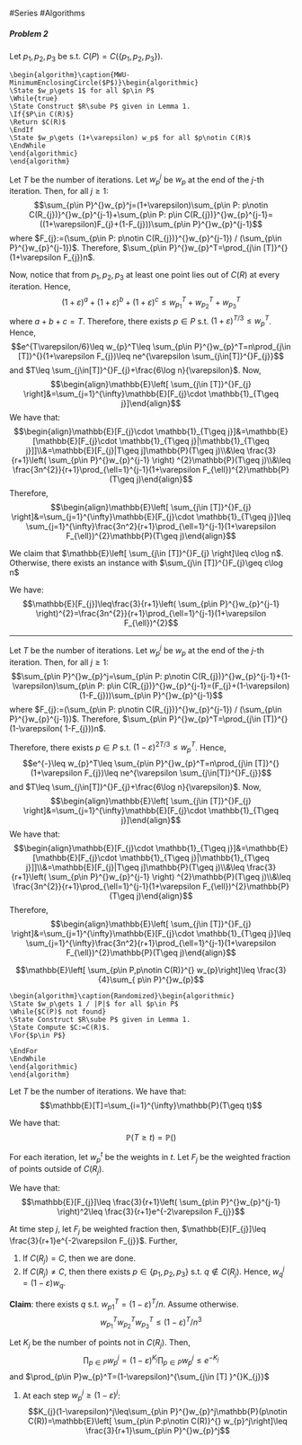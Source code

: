 #Series #Algorithms 

##### Problem 2
Let $p_{1},p_{2},p_{3}$ be s.t. $C(P)=C(\{ p_{1},p_{2},p_{3} \})$. 
```pseudo
\begin{algorithm}\caption{MWU-MinimumEnclosingCircle($P$)}\begin{algorithmic} 
\State $w_p\gets 1$ for all $p\in P$
\While{true}
\State Construct $R\sube P$ given in Lemma 1.
\If{$P\in C(R)$}
\Return $C(R)$
\EndIf
\State $w_p\gets (1+\varepsilon) w_p$ for all $p\notin C(R)$
\EndWhile
\end{algorithmic}
\end{algorithm}
```

Let $T$ be the number of iterations. Let $w_{p}^j$ be $w_{p}$ at the end of the $j$-th iteration. Then, for all $j\geq 1$: $$\sum_{p\in P}^{}w_{p}^j=(1+\varepsilon)\sum_{p\in P: p\notin C(R_{j})}^{}w_{p}^{j-1}+\sum_{p\in P: p\in C(R_{j})}^{}w_{p}^{j-1}=((1+\varepsilon)F_{j}+(1-F_{j}))\sum_{p\in P}^{}w_{p}^{j-1}$$where $F_{j}:=(\sum_{p\in P: p\notin C(R_{j})}^{}w_{p}^{j-1}) / (\sum_{p\in P}^{}w_{p}^{j-1})$. Therefore, $\sum_{p\in P}^{}w_{p}^T=\prod_{j\in [T]}^{}(1+\varepsilon F_{j})n$.

Now, notice that from $p_{1},p_{2},p_{3}$ at least one point lies out of $C(R)$ at every iteration. Hence, $$(1+\varepsilon)^a+(1+\varepsilon)^b+(1+\varepsilon)^c\leq w_{p_{1}}^T+w_{p_{2}}^T+w_{p_{3}}^T$$where $a+b+c=T$. Therefore, there exists $p\in P$ s.t. $(1+\varepsilon)^{T / 3}\leq w_{p}^T$. Hence, $$e^{T\varepsilon/6}\leq w_{p}^T\leq \sum_{p\in P}^{}w_{p}^T=n\prod_{j\in [T]}^{}(1+\varepsilon F_{j})\leq ne^{\varepsilon \sum_{j\in[T]}^{}F_{j}}$$and $T\leq \sum_{j\in[T]}^{}F_{j}+\frac{6\log n}{\varepsilon}$. Now, $$\begin{align}\mathbb{E}\left[ \sum_{j\in [T]}^{}F_{j} \right]&=\sum_{j=1}^{\infty}\mathbb{E}[F_{j}\cdot \mathbb{1}_{T\geq j}]\end{align}$$
We have that: $$\begin{align}\mathbb{E}[F_{j}\cdot \mathbb{1}_{T\geq j}]&=\mathbb{E}[\mathbb{E}[F_{j}\cdot \mathbb{1}_{T\geq j}|\mathbb{1}_{T\geq j}]]\\&=\mathbb{E}[F_{j}|T\geq j]\mathbb{P}(T\geq j)\\&\leq \frac{3}{r+1}\left( \sum_{p\in P}^{}w_{p}^{j-1} \right) ^{2}\mathbb{P}(T\geq j)\\&\leq \frac{3n^{2}}{r+1}\prod_{\ell=1}^{j-1}(1+\varepsilon F_{\ell})^{2}\mathbb{P}(T\geq j)\end{align}$$Therefore, $$\begin{align}\mathbb{E}\left[ \sum_{j\in [T]}^{}F_{j} \right]&=\sum_{j=1}^{\infty}\mathbb{E}[F_{j}\cdot \mathbb{1}_{T\geq j}]\leq \sum_{j=1}^{\infty}\frac{3n^2}{r+1}\prod_{\ell=1}^{j-1}(1+\varepsilon F_{\ell})^{2}\mathbb{P}(T\geq j)\end{align}$$

We claim that $\mathbb{E}\left[ \sum_{j\in [T]}^{}F_{j} \right]\leq c\log n$. Otherwise, there exists an instance with $\sum_{j\in [T]}^{}F_{j}\geq c\log n$

We have: $$\mathbb{E}[F_{j}]\leq\frac{3}{r+1}\left( \sum_{p\in P}^{}w_{p}^{j-1} \right)^{2}=\frac{3n^{2}}{r+1}\prod_{\ell=1}^{j-1}(1+\varepsilon F_{\ell})^{2}$$


---

Let $T$ be the number of iterations. Let $w_{p}^j$ be $w_{p}$ at the end of the $j$-th iteration. Then, for all $j\geq 1$: $$\sum_{p\in P}^{}w_{p}^j=\sum_{p\in P: p\notin C(R_{j})}^{}w_{p}^{j-1}+(1-\varepsilon)\sum_{p\in P: p\in C(R_{j})}^{}w_{p}^{j-1}=(F_{j}+(1-\varepsilon)(1-F_{j}))\sum_{p\in P}^{}w_{p}^{j-1}$$where $F_{j}:=(\sum_{p\in P: p\notin C(R_{j})}^{}w_{p}^{j-1}) / (\sum_{p\in P}^{}w_{p}^{j-1})$. Therefore, $\sum_{p\in P}^{}w_{p}^T=\prod_{j\in [T]}^{}(1-\varepsilon( 1-F_{j}))n$.

Therefore, there exists $p\in P$ s.t. $(1-\varepsilon)^{2T / 3}\leq w_{p}^T$. Hence, $$e^{-}\leq w_{p}^T\leq \sum_{p\in P}^{}w_{p}^T=n\prod_{j\in [T]}^{}(1+\varepsilon F_{j})\leq ne^{\varepsilon \sum_{j\in[T]}^{}F_{j}}$$and $T\leq \sum_{j\in[T]}^{}F_{j}+\frac{6\log n}{\varepsilon}$. Now, $$\begin{align}\mathbb{E}\left[ \sum_{j\in [T]}^{}F_{j} \right]&=\sum_{j=1}^{\infty}\mathbb{E}[F_{j}\cdot \mathbb{1}_{T\geq j}]\end{align}$$
We have that: $$\begin{align}\mathbb{E}[F_{j}\cdot \mathbb{1}_{T\geq j}]&=\mathbb{E}[\mathbb{E}[F_{j}\cdot \mathbb{1}_{T\geq j}|\mathbb{1}_{T\geq j}]]\\&=\mathbb{E}[F_{j}|T\geq j]\mathbb{P}(T\geq j)\\&\leq \frac{3}{r+1}\left( \sum_{p\in P}^{}w_{p}^{j-1} \right) ^{2}\mathbb{P}(T\geq j)\\&\leq \frac{3n^{2}}{r+1}\prod_{\ell=1}^{j-1}(1+\varepsilon F_{\ell})^{2}\mathbb{P}(T\geq j)\end{align}$$Therefore, $$\begin{align}\mathbb{E}\left[ \sum_{j\in [T]}^{}F_{j} \right]&=\sum_{j=1}^{\infty}\mathbb{E}[F_{j}\cdot \mathbb{1}_{T\geq j}]\leq \sum_{j=1}^{\infty}\frac{3n^2}{r+1}\prod_{\ell=1}^{j-1}(1+\varepsilon F_{\ell})^{2}\mathbb{P}(T\geq j)\end{align}$$



$$\mathbb{E}\left[ \sum_{p\in P,p\notin C(R)}^{} w_{p}\right]\leq \frac{3}{4}\sum_{ p\in P}^{}w_{p}$$

```pseudo
\begin{algorithm}\caption{Randomized}\begin{algorithmic} 
\State $w_p\gets 1 / |P|$ for all $p\in P$
\While{$C(P)$ not found}
\State Construct $R\sube P$ given in Lemma 1.
\State Compute $C:=C(R)$.
\For{$p\in P$}

\EndFor
\EndWhile
\end{algorithmic}
\end{algorithm}
```

Let $T$ be the number of iterations. We have that: $$\mathbb{E}[T]=\sum_{i=1}^{\infty}\mathbb{P}(T\geq t)$$

We have that: $$\mathbb{P}(T\geq t)=\mathbb{P}()$$

For each iteration, let $w_{p}^t$ be the weights in $t$. Let $F_{j}$ be the weighted fraction of points outside of $C(R_{j})$. 

We have that: $$\mathbb{E}[F_{j}]\leq \frac{3}{r+1}\left( \sum_{p\in P}^{}w_{p}^{j-1} \right)^2\leq \frac{3}{r+1}e^{-2\varepsilon F_{j}}$$

At time step $j$, let $F_{j}$ be weighted fraction then, $\mathbb{E}[F_{j}]\leq \frac{3}{r+1}e^{-2\varepsilon F_{j}}$. Further, 
1. If $C(R_{j})=C$, then we are done.
2. If $C(R_{j})\neq C$, then there exists $p\in \{ p_{1},p_{2},p_{3} \}$ s.t. $q \notin C(R_{j})$. Hence, $w_{q}^j=(1-\varepsilon)w_{q}$. 

**Claim**: there exists $q$ s.t. $w_{p1}^{T}=(1-\varepsilon)^{T} / n$. Assume otherwise. 
 $$w_{p_{1}}^{T}w_{p_{2}}^{T}w_{p_{3}}^{T}\leq(1-\varepsilon)^{T} / n^3$$

Let $K_{j}$ be the number of points not in $C(R_{j})$. Then, $$\prod_{p\in P}w_{p}^j=(1-\varepsilon)^{K_{j}}\prod_{p\in P}w_{p}^j\leq e^{-K_{j}}$$and $\prod_{p\in P}w_{p}^T=(1-\varepsilon)^{\sum_{j\in [T] }^{}K_{j}}$

1. At each step $w_{p}^j\geq (1-\varepsilon)^j$: $$K_{j}(1-\varepsilon)^j\leq\sum_{p\in P}^{}w_{p}^j\mathbb{P}(p\notin C(R))=\mathbb{E}\left[ \sum_{p\in P:p\notin C(R)}^{} w_{p}^j\right]\leq \frac{3}{r+1}\sum_{p\in P}^{}w_{p}^j$$